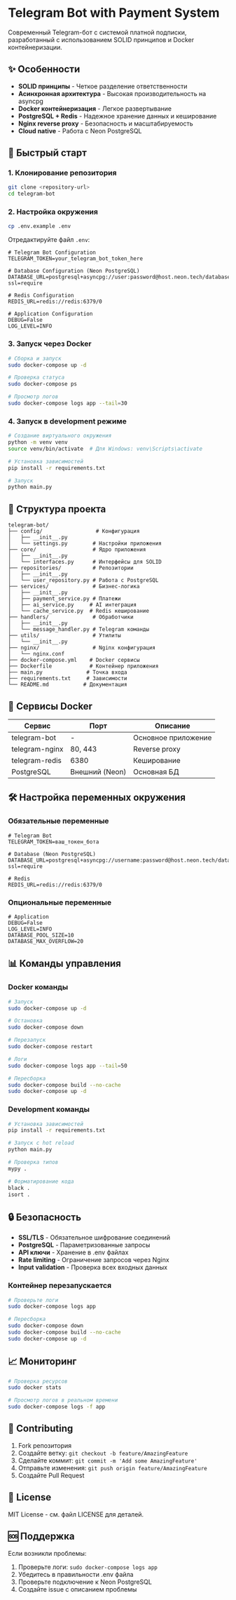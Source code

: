 # Telegram Bot with Payment System

Современный Telegram-бот с системой платной подписки, разработанный с использованием SOLID принципов и Docker контейнеризации.

## ✨ Особенности

- **SOLID принципы** - Четкое разделение ответственности
- **Асинхронная архитектура** - Высокая производительность на asyncpg
- **Docker контейнеризация** - Легкое развертывание
- **PostgreSQL + Redis** - Надежное хранение данных и кеширование
- **Nginx reverse proxy** - Безопасность и масштабируемость
- **Cloud native** - Работа с Neon PostgreSQL

## 🚀 Быстрый старт

### 1. Клонирование репозитория

```bash
git clone <repository-url>
cd telegram-bot
```

### 2. Настройка окружения

```bash
cp .env.example .env
```

Отредактируйте файл `.env`:

```env
# Telegram Bot Configuration
TELEGRAM_TOKEN=your_telegram_bot_token_here

# Database Configuration (Neon PostgreSQL)
DATABASE_URL=postgresql+asyncpg://user:password@host.neon.tech/database?ssl=require

# Redis Configuration
REDIS_URL=redis://redis:6379/0

# Application Configuration
DEBUG=False
LOG_LEVEL=INFO
```

### 3. Запуск через Docker

```bash
# Сборка и запуск
sudo docker-compose up -d

# Проверка статуса
sudo docker-compose ps

# Просмотр логов
sudo docker-compose logs app --tail=30
```

### 4. Запуск в development режиме

```bash
# Создание виртуального окружения
python -m venv venv
source venv/bin/activate  # Для Windows: venv\Scripts\activate

# Установка зависимостей
pip install -r requirements.txt

# Запуск
python main.py
```

## 📁 Структура проекта

```
telegram-bot/
├── config/                 # Конфигурация
│   ├── __init__.py
│   └── settings.py        # Настройки приложения
├── core/                  # Ядро приложения
│   ├── __init__.py
│   └── interfaces.py      # Интерфейсы для SOLID
├── repositories/          # Репозитории
│   ├── __init__.py
│   └── user_repository.py # Работа с PostgreSQL
├── services/              # Бизнес-логика
│   ├── __init__.py
│   ├── payment_service.py # Платежи
│   ├── ai_service.py     # AI интеграция
│   └── cache_service.py  # Redis кеширование
├── handlers/              # Обработчики
│   ├── __init__.py
│   └── message_handler.py # Telegram команды
├── utils/                 # Утилиты
│   └── __init__.py
├── nginx/                 # Nginx конфигурация
│   └── nginx.conf
├── docker-compose.yml    # Docker сервисы
├── Dockerfile            # Контейнер приложения
├── main.py              # Точка входа
├── requirements.txt     # Зависимости
└── README.md           # Документация
```

## 🔧 Сервисы Docker

| Сервис         | Порт           | Описание            |
| -------------- | -------------- | ------------------- |
| telegram-bot   | -              | Основное приложение |
| telegram-nginx | 80, 443        | Reverse proxy       |
| telegram-redis | 6380           | Кеширование         |
| PostgreSQL     | Внешний (Neon) | Основная БД         |

## 🛠️ Настройка переменных окружения

### Обязательные переменные

```env
# Telegram Bot
TELEGRAM_TOKEN=ваш_токен_бота

# Database (Neon PostgreSQL)
DATABASE_URL=postgresql+asyncpg://username:password@host.neon.tech/database?ssl=require

# Redis
REDIS_URL=redis://redis:6379/0
```

### Опциональные переменные

```env
# Application
DEBUG=False
LOG_LEVEL=INFO
DATABASE_POOL_SIZE=10
DATABASE_MAX_OVERFLOW=20
```

## 📊 Команды управления

### Docker команды

```bash
# Запуск
sudo docker-compose up -d

# Остановка
sudo docker-compose down

# Перезапуск
sudo docker-compose restart

# Логи
sudo docker-compose logs app --tail=50

# Пересборка
sudo docker-compose build --no-cache
sudo docker-compose up -d
```

### Development команды

```bash
# Установка зависимостей
pip install -r requirements.txt

# Запуск с hot reload
python main.py

# Проверка типов
mypy .

# Форматирование кода
black .
isort .
```

## 🔒 Безопасность

- **SSL/TLS** - Обязательное шифрование соединений
- **PostgreSQL** - Параметризованные запросы
- **API ключи** - Хранение в .env файлах
- **Rate limiting** - Ограничение запросов через Nginx
- **Input validation** - Проверка всех входных данных

### Контейнер перезапускается

```bash
# Проверьте логи
sudo docker-compose logs app

# Пересборка
sudo docker-compose down
sudo docker-compose build --no-cache
sudo docker-compose up -d
```

## 📈 Мониторинг

```bash
# Проверка ресурсов
sudo docker stats

# Просмотр логов в реальном времени
sudo docker-compose logs -f app
```

## 🤝 Contributing

1. Fork репозитория
2. Создайте ветку: `git checkout -b feature/AmazingFeature`
3. Сделайте коммит: `git commit -m 'Add some AmazingFeature'`
4. Отправьте изменения: `git push origin feature/AmazingFeature`
5. Создайте Pull Request

## 📄 License

MIT License - см. файл LICENSE для деталей.

## 🆘 Поддержка

Если возникли проблемы:

1. Проверьте логи: `sudo docker-compose logs app`
2. Убедитесь в правильности .env файла
3. Проверьте подключение к Neon PostgreSQL
4. Создайте issue с описанием проблемы
